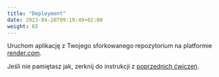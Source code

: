 ```yaml
---
title: "Deployment"
date: 2023-04-20T09:19:49+02:00
weight: 65
---
```


Uruchom aplikację z Twojego sforkowanego repozytorium na platformie 
[render.com](https://render.com).

Jeśli nie pamiętasz jak, zerknij do instrukcji z 
[poprzednich ćwiczeń](https://jdajda.github.io/mwo/web2-lab2/05_deployment/).
